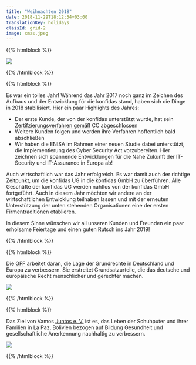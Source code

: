 ```yaml
---
title: "Weihnachten 2018"
date: 2018-11-29T18:12:54+03:00
translationKey: holidays
classId: grid-2
image: xmas.jpeg
---
```


{{% htmlblock %}}

![](/images/xmas.jpeg)

{{% /htmlblock %}}

{{% htmlblock %}}

Es war ein tolles Jahr! Während das Jahr 2017 noch ganz im Zeichen des Aufbaus und der Entwicklung für die konfidas stand, haben sich die Dinge in 2018 stabilisiert. Hier ein paar Highlights des Jahres:

* Der erste Kunde, der von der konfidas unterstützt wurde, hat sein [Zertífzierungsverfahren gemäß](https://konfidas.de/zertifizierung-des-zf1-und-f1/) CC abgeschlossen
* Weitere Kunden folgen und werden ihre Verfahren hoffentlich bald abschließen
* Wir haben die ENISA im Rahmen einer neuen Studie dabei unterstützt, die Implementierung des Cyber Security Act vorzubereiten. Hier zeichnen sich spannende Entwicklungen für die Nahe Zukunft der IT-Security und IT-Assurance in Europa ab!

Auch wirtschaftlich war das Jahr erfolgreich. Es war damit auch der richtige Zeitpunkt, um die konfidas UG in die konfidas GmbH zu überführen. Alle Geschäfte der konfidas UG werden nahtlos von der konfidas GmbH fortgeführt. Auch in diesem Jahr möchten wir andere an der wirtschaftlichen Entwicklung teilhaben lassen und mit der erneuten Unterstützung der unten stehenden Organisationen eine der ersten Firmentraditionen etablieren.

In diesem Sinne wünschen wir all unseren Kunden und Freunden ein paar erholsame Feiertage und einen guten Rutsch ins Jahr 2019!

{{% /htmlblock %}}

{{% htmlblock %}}

Die [GFF](https://freiheitsrechte.org/) arbeitet daran, die Lage der Grundrechte in Deutschland und Europa zu verbessern. Sie erstreitet Grundsatzurteile, die das deutsche und europäische Recht menschlicher und gerechter machen.

![](/images/gff.png)

{{% /htmlblock %}}

{{% htmlblock %}}

Das Ziel von Vamos [Juntos e. V.](http://www.vamosjuntos.de/) ist es, das Leben der Schuhputer und ihrer Familien in La Paz, Bolivien bezogen auf Bildung Gesundheit und gesellschaftliche Anerkennung nachhaltig zu verbessern.

![](/images/Logo-VAMOS-JUNTOS.jpg)

{{% /htmlblock %}}
